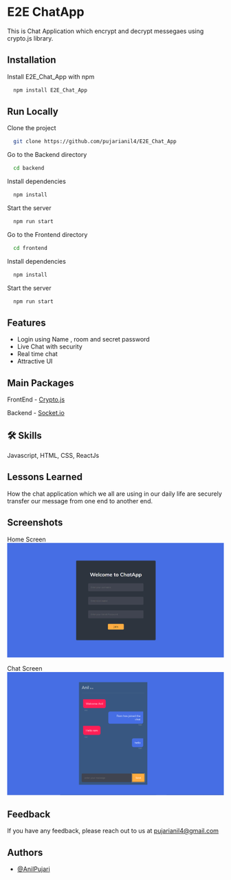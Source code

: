 
# E2E ChatApp

This is Chat Application which encrypt and decrypt messegaes using crypto.js library.


## Installation

Install E2E_Chat_App with npm

```bash
  npm install E2E_Chat_App
```
    
## Run Locally

Clone the project

```bash
  git clone https://github.com/pujarianil4/E2E_Chat_App
```

Go to the Backend directory

```bash
  cd backend
```

Install dependencies

```bash
  npm install
```

Start the server

```bash
  npm run start
```
Go to the Frontend directory

```bash
  cd frontend
```

Install dependencies

```bash
  npm install
```

Start the server

```bash
  npm run start
```


## Features

- Login using Name , room and secret password
- Live Chat with security
- Real time chat 
- Attractive UI


## Main Packages 

FrontEnd - [Crypto.js ](https://cryptojs.gitbook.io/docs/)

Backend - [Socket.io ](https://socket.io/docs/v4/)


## 🛠 Skills
Javascript, HTML, CSS, ReactJs


## Lessons Learned

How the chat application which we all are using in our daily life are securely transfer our message from one end to another end.


## Screenshots
Home Screen
![App Screenshot](https://github.com/pujarianil4/E2E_Chat_App/blob/main/Demo/home.png?raw=true)

Chat Screen
![App Screenshot](https://github.com/pujarianil4/E2E_Chat_App/blob/main/Demo/chat.png?raw=true)


## Feedback

If you have any feedback, please reach out to us at pujarianil4@gmail.com


## Authors

- [@AnilPujari](https://www.linkedin.com/in/anil-pujari-644282112/)

